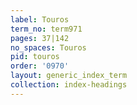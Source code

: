 ```yaml
---
label: Touros
term_no: term971
pages: 37|142
no_spaces: Touros
pid: touros
order: '0970'
layout: generic_index_term
collection: index-headings
---
```

